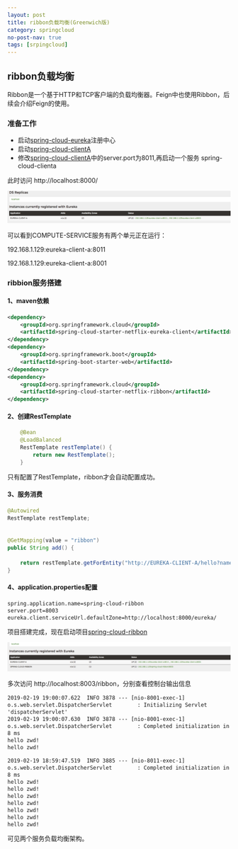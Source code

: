 ```yaml
---
layout: post
title: ribbon负载均衡(Greenwich版)
category: springcloud
no-post-nav: true
tags: [srpingcloud]
---
```


## ribbon负载均衡


Ribbon是一个基于HTTP和TCP客户端的负载均衡器。Feign中也使用Ribbon，后续会介绍Feign的使用。

###  准备工作

- 启动[spring-cloud-eureka](./spring-cloud-eureka)注册中心
- 启动[spring-cloud-clientA](./spring-cloud-clientA)
- 修改[spring-cloud-clientA](./spring-cloud-clientA)中的server.port为8011,再启动一个服务 spring-cloud-clienta

此时访问 http://localhost:8000/

![](./image/ribbon-register.png)

可以看到COMPUTE-SERVICE服务有两个单元正在运行：

192.168.1.129:eureka-client-a:8011

192.168.1.129:eureka-client-a:8001

### ribbion服务搭建

#### 1、maven依赖
```xml
<dependency>
    <groupId>org.springframework.cloud</groupId>
    <artifactId>spring-cloud-starter-netflix-eureka-client</artifactId>
</dependency>
<dependency>
    <groupId>org.springframework.boot</groupId>
    <artifactId>spring-boot-starter-web</artifactId>
</dependency>
<dependency>
    <groupId>org.springframework.cloud</groupId>
    <artifactId>spring-cloud-starter-netflix-ribbon</artifactId>
</dependency>
```
#### 2、创建RestTemplate
```java
	@Bean
	@LoadBalanced
	RestTemplate restTemplate() {
		return new RestTemplate();
	}
```
只有配置了RestTemplate，ribbon才会自动配置成功。

#### 3、服务消费

```java
@Autowired
RestTemplate restTemplate;


@GetMapping(value = "ribbon")
public String add() {

    return restTemplate.getForEntity("http://EUREKA-CLIENT-A/hello?name=zwd",String.class).getBody();
}
```
#### 4、application.properties配置
```properties
spring.application.name=spring-cloud-ribbon
server.port=8003
eureka.client.serviceUrl.defaultZone=http://localhost:8000/eureka/
```

项目搭建完成，现在启动项目[spring-cloud-ribbon](./spring-cloud-ribbon)

![](./image/ribbon-use.png)

多次访问 http://localhost:8003/ribbon，分别查看控制台输出信息
```properties
2019-02-19 19:00:07.622  INFO 3878 --- [nio-8001-exec-1] o.s.web.servlet.DispatcherServlet        : Initializing Servlet 'dispatcherServlet'
2019-02-19 19:00:07.630  INFO 3878 --- [nio-8001-exec-1] o.s.web.servlet.DispatcherServlet        : Completed initialization in 8 ms
hello zwd!
hello zwd!
```

```properties
2019-02-19 18:59:47.519  INFO 3885 --- [nio-8011-exec-1] o.s.web.servlet.DispatcherServlet        : Completed initialization in 8 ms
hello zwd!
hello zwd!
hello zwd!
hello zwd!
hello zwd!
hello zwd!
hello zwd!
```
可见两个服务负载均衡架构。